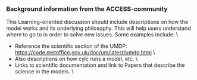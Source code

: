 ###  Background information from the ACCESS-community
This Learning-oriented discussion should include descriptions on how the model works and its underlying philosophy. This will help users understand where to go to in order to solve new issues. Some examples include: \

* Reference the scientific section of the UMDP: https://code.metoffice.gov.uk/doc/um/latest/umdp.html \
* Also descriptions on how cylc runs a model, etc. \
* Links to scientific documentation and link to Papers that describe the science in the models. \